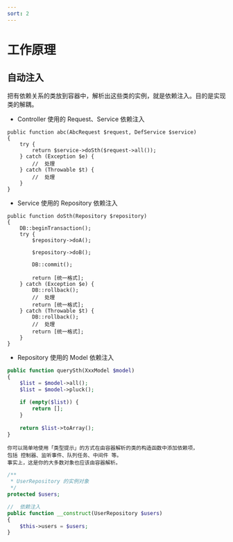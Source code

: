 ```yaml
---
sort: 2
---
```


# 工作原理

## 自动注入
把有依赖关系的类放到容器中，解析出这些类的实例，就是依赖注入。目的是实现类的解耦。
- Controller 使用的 Request、Service 依赖注入
```angular2html
public function abc(AbcRequest $request, DefService $service) 
{
    try {
        return $service->doSth($request->all());
    } catch (Exception $e) {
        //  处理
    } catch (Throwable $t) {
        //  处理
    }
}
```  
- Service 使用的 Repository 依赖注入 
```angular2html
public function doSth(Repository $repository)
{
    DB::beginTransaction();
    try {
        $repository->doA();

        $repository->doB();

        DB::commit();

        return [统一格式];
    } catch (Exception $e) {
        DB::rollback();
        //  处理
        return [统一格式];
    } catch (Throwable $t) {
        DB::rollback();
        //  处理
        return [统一格式];
    }
}
```
- Repository 使用的 Model 依赖注入 
```php
public function querySth(XxxModel $model)
{
    $list = $model->all();
    $list = $model->pluck();

    if (empty($list)) {
        return [];
    }
    
    return $list->toArray();
}
```

    
    你可以简单地使用「类型提示」的方式在由容器解析的类的构造函数中添加依赖项，
    包括 控制器、监听事件、队列任务、中间件 等。
    事实上，这是你的大多数对象也应该由容器解析。
```php
/**
 * UserRepository 的实例对象
 */
protected $users;

//  依赖注入
public function __construct(UserRepository $users)
{
    $this->users = $users;
}
```
